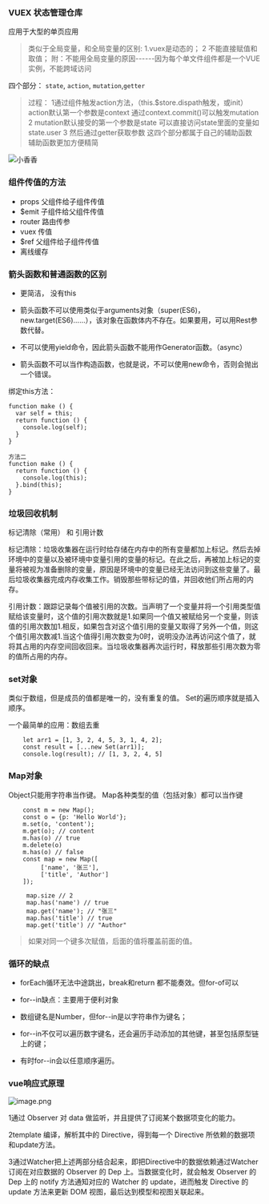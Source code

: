 ### VUEX 状态管理仓库

应用于大型的单页应用

> 类似于全局变量，和全局变量的区别: 
1.vuex是动态的；
2 不能直接赋值和取值；
附：不能用全局变量的原因------因为每个单文件组件都是一个VUE实例，不能跨域访问

四个部分： `state`, `action`, `mutation`,`getter`

> 过程：
1通过组件触发action方法，（this.$store.dispath触发，或init）
action默认第一个参数是context
通过context.commit()可以触发mutation
2 mutation默认接受的第一个参数是state
可以直接访问state里面的变量如state.user
3 然后通过getter获取参数
这四个部分都属于自己的辅助函数
辅助函数更加方便精简


![小香香](http://upload-images.jianshu.io/upload_images/2941543-97aa86b2857d8082.png?imageMogr2/auto-orient/strip%7CimageView2/2/w/1240)


### 组件传值的方法
* props 父组件给子组件传值
* $emit 子组件给父组件传值
* router 路由传参
* vuex 传值
* $ref 父组件给子组件传值
* 离线缓存

### 箭头函数和普通函数的区别

* 更简洁， 没有this

* 箭头函数不可以使用类似于arguments对象（super(ES6)，new.target(ES6)……），该对象在函数体内不存在。如果要用，可以用Rest参数代替。

* 不可以使用yield命令，因此箭头函数不能用作Generator函数。（async）

* 箭头函数不可以当作构造函数，也就是说，不可以使用new命令，否则会抛出一个错误。


绑定this方法：
```
function make () {
  var self = this;
  return function () {
    console.log(self);
  }
}

方法二
function make () {
  return function () {
    console.log(this);
  }.bind(this);
}
```


### 垃圾回收机制

标记清除（常用）   和    引用计数

标记清除：垃圾收集器在运行时给存储在内存中的所有变量都加上标记。然后去掉环境中的变量以及被环境中变量引用的变量的标记。在此之后，再被加上标记的变量将被视为准备删除的变量，原因是环境中的变量已经无法访问到这些变量了。最后垃圾收集器完成内存收集工作。销毁那些带标记的值，并回收他们所占用的内存。

引用计数：跟踪记录每个值被引用的次数。当声明了一个变量并将一个引用类型值赋给该变量时，这个值的引用次数就是1.如果同一个值又被赋给另一个变量，则该值的引用次数加1.相反，如果包含对这个值引用的变量又取得了另外一个值，则这个值引用次数减1.当这个值得引用次数变为0时，说明没办法再访问这个值了，就将其占用的内存空间回收回来。当垃圾收集器再次运行时，释放那些引用次数为零的值所占用的内存。


### set对象
类似于数组，但是成员的值都是唯一的，没有重复的值。
 Set的遍历顺序就是插入顺序。

一个最简单的应用：数组去重
```
    let arr1 = [1, 3, 2, 4, 5, 3, 1, 4, 2];
    const result = [...new Set(arr1)];
    console.log(result); // [1, 3, 2, 4, 5]
```

### Map对象
Object只能用字符串当作键。
Map各种类型的值（包括对象）都可以当作键
```
    const m = new Map();
    const o = {p: 'Hello World'};
    m.set(o, 'content');
    m.get(o); // content
    m.has(o) // true
    m.delete(o)
    m.has(o) // false
    const map = new Map([
         ['name', '张三'],
         ['title', 'Author']
    ]);

     map.size // 2
     map.has('name') // true
     map.get('name'); // "张三"
     map.has('title') // true
     map.get('title') // "Author"
```
>  如果对同一个键多次赋值，后面的值将覆盖前面的值。


### 循环的缺点
* forEach循环无法中途跳出，break和return 都不能奏效。但for-of可以

* for--in缺点：主要用于便利对象
* 数组键名是Number，但for--in是以字符串作为键名；
* for--in不仅可以遍历数字键名，还会遍历手动添加的其他键，甚至包括原型链上的键；
* 有时for--in会以任意顺序遍历。


### vue响应式原理

![image.png](http://upload-images.jianshu.io/upload_images/2941543-bd143f62c920604a.png?imageMogr2/auto-orient/strip%7CimageView2/2/w/1240)

1通过 Observer 对 data 做监听，并且提供了订阅某个数据项变化的能力。

2template 编译，解析其中的 Directive，得到每一个 Directive 所依赖的数据项和update方法。

3通过Watcher把上述两部分结合起来，即把Directive中的数据依赖通过Watcher订阅在对应数据的 Observer 的 Dep 上。当数据变化时，就会触发 Observer 的 Dep 上的 notify 方法通知对应的 Watcher 的 update，进而触发 Directive 的 update 方法来更新 DOM 视图，最后达到模型和视图关联起来。
